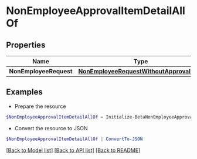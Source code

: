 # NonEmployeeApprovalItemDetailAllOf
## Properties

Name | Type | Description | Notes
------------ | ------------- | ------------- | -------------
**NonEmployeeRequest** | [**NonEmployeeRequestWithoutApprovalItem**](NonEmployeeRequestWithoutApprovalItem.md) |  | [optional] 

## Examples

- Prepare the resource
```powershell
$NonEmployeeApprovalItemDetailAllOf = Initialize-BetaNonEmployeeApprovalItemDetailAllOf  -NonEmployeeRequest null
```

- Convert the resource to JSON
```powershell
$NonEmployeeApprovalItemDetailAllOf | ConvertTo-JSON
```

[[Back to Model list]](../README.md#documentation-for-models) [[Back to API list]](../README.md#documentation-for-api-endpoints) [[Back to README]](../README.md)


